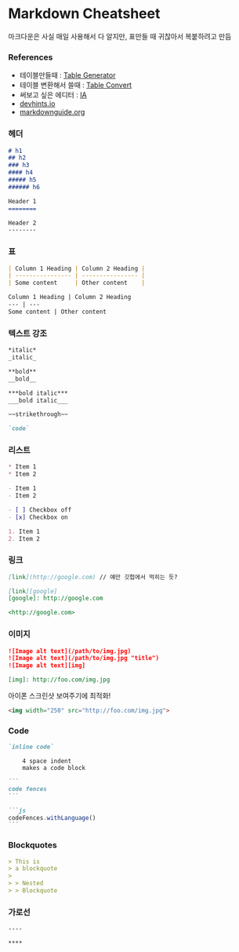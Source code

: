 # Markdown Cheatsheet
마크다운은 사실 매일 사용해서 다 알지만, 표만들 때 귀찮아서 복붙하려고 만듬

### References

- 테이블만들때 :  [Table Generator](https://www.tablesgenerator.com/markdown_tables)
- 테이블 변환해서 쓸때 : [Table Convert](https://tableconvert.com/markdown-generator)
- 써보고 싶은 에디터 : [IA](https://ia.net/writer)
- [devhints.io](https://devhints.io/)
- [markdownguide.org](https://www.markdownguide.org/)


### 헤더

``` markdown
# h1
## h2
### h3
#### h4
##### h5
###### h6
```

```markdown
Header 1
========
```

```markdown
Header 2
--------
```

### 표

```markdown
| Column 1 Heading | Column 2 Heading |
| ---------------- | ---------------- |
| Some content     | Other content    |
```

```markdown
Column 1 Heading | Column 2 Heading
--- | ---
Some content | Other content
```

### 텍스트 강조

```markdown
*italic*
_italic_
```

```markdown
**bold**
__bold__
```

```markdown
***bold italic***
___bold italic___
```

```markdown
~~strikethrough~~
```

```markdown
`code`
```

### 리스트

```markdown
* Item 1
* Item 2
```

```markdown
- Item 1
- Item 2
```

```markdown
- [ ] Checkbox off
- [x] Checkbox on
```

```markdown
1. Item 1
2. Item 2
```

### 링크 

```markdown
[link](http://google.com) // 얘만 깃헙에서 먹히는 듯?
```

```markdown
[link][google]
[google]: http://google.com
```

```markdown
<http://google.com>
```

### 이미지

```markdown
![Image alt text](/path/to/img.jpg)
![Image alt text](/path/to/img.jpg "title")
![Image alt text][img]
```

```markdown
[img]: http://foo.com/img.jpg
```

아이폰 스크린샷 보여주기에 최적화!
```markdown
<img width="250" src="http://foo.com/img.jpg"> 
```


### Code

```markdown
`inline code`
```

```
    4 space indent
    makes a code block
```

~~~markdown
```
code fences
```
~~~


~~~markdown
```js
codeFences.withLanguage()
```
~~~


### Blockquotes

``` markdown
> This is
> a blockquote
>
> > Nested
> > Blockquote
```

### 가로선

```markdown
----
```

```markdown
****
```

